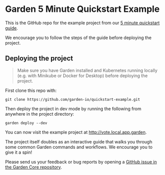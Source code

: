 # Garden 5 Minute Quickstart Example

This is the GitHub repo for the example project from our [5 minute quickstart guide](https://docs.garden.io/basics/5-min-quickstart).

We encourage you to follow the steps of the guide before deploying the project.

## Deploying the project

> Make sure you have Garden installed and Kubernetes running locally (e.g. with Minikube or Docker for Desktop) before deploying the project.

First clone this repo with:

```
git clone https://github.com/garden-io/quickstart-example.git
```

Then deploy the project in dev mode by running the following from anywhere in the project directory:

```
garden deploy --dev
```

You can now visit the example project at http://vote.local.app.garden.

The project itself doubles as an interactive guide that walks you through some common Garden commands and workflows. We encourage you to give it a spin!

Please send us your feedback or bug reports by opening a [GitHub issue in the Garden Core repository](https://github.com/garden-io/garden/issues).

